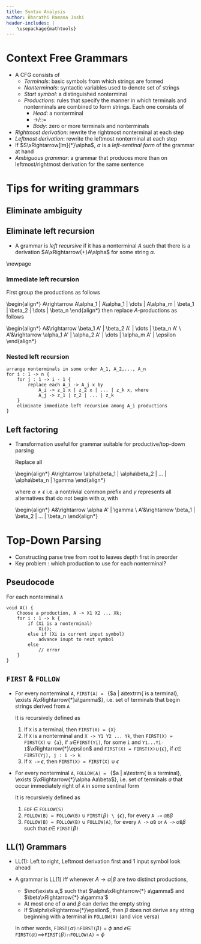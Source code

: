 ```yaml
---
title: Syntax Analysis
author: Bharathi Ramana Joshi
header-includes: |
    \usepackage{mathtools}
---
```


# Context Free Grammars

* A CFG consists of
    - _Terminals_: basic symbols from which strings are formed
    - _Nonterminals_: syntactic variables used to denote set of strings
    - _Start symbol_: a distinguished nonterminal
    - _Productions_: rules that specify the manner in which terminals and
        nonterminals are combined to form strings. Each one consists of
        + _Head_: a nonterminal
        + $\rightarrow$/::=
        + _Body_: zero or more terminals and nonterminals
* _Rightmost derivation_: rewrite the rightmost nonterminal at each step
* _Leftmost derivation_: rewrite the leftmost nonterminal at each step
* If $S\xRightarrow[lm]{*}\alpha$, $\alpha$ is a _left-sentinal form_ of the
    grammar at hand
* _Ambiguous grammar_: a grammar that produces more than on leftmost/rightmost
    derivation for the same sentence

# Tips for writing grammars

## Eliminate ambiguity 

## Eliminate left recursion

- A grammar is _left recursive_ if it has a nonterminal $A$ such that there is a
    derivation $A\xRightarrow{+}A\alpha$ for some string $\alpha$.

\newpage

### Immediate left recursion

First group the productions as follows

\begin{align*}
A\rightarrow A\alpha_1 | A\alpha_1 | \dots | A\alpha_m | \beta_1 | \beta_2 | \dots | \beta_n
\end{align*}
then replace $A$-productions as follows

\begin{align*}
A&\rightarrow \beta_1 A' | \beta_2 A' | \dots | \beta_n A' \\
A'&\rightarrow \alpha_1 A' | \alpha_2 A' | \dots | \alpha_m A' | \epsilon
\end{align*}

### Nested left recursion

```
arrange nonterminals in some order A_1, A_2,..., A_n
for i : 1 -> n {
    for j : 1 -> i - 1 {
        replace each A_i -> A_j x by
            A_i -> z_1 x | z_2 x | ... | z_k x, where
            A_j -> z_1 | z_2 | ... | z_k
    }
    eliminate immediate left recursion among A_i productions
}
```

## Left factoring

- Transformation useful for grammar suitable for productive/top-down parsing

    Replace all

    \begin{align*}
    A\rightarrow \alpha\beta_1 | \alpha\beta_2 | ... | \alpha\beta_n | \gamma
    \end{align*}

    where $\alpha\neq\epsilon$ i.e. a nontrivial common prefix and $\gamma$
    represents all alternatives that do not begin with $\alpha$, with

    \begin{align*}
    A&\rightarrow \alpha A' | \gamma \\
    A'&\rightarrow \beta_1 | \beta_2 | ... | \beta_n
    \end{align*}

# Top-Down Parsing

- Constructing parse tree from root to leaves depth first in preorder
- Key problem : which production to use for each nonterminal?

## Pseudocode

For each nonterminal `A`

```
void A() {
    Choose a production, A -> X1 X2 ... Xk;
    for i : 1 -> k {
        if (Xi is a nonterminal)
            Xi();
        else if (Xi is current input symbol)
            advance inupt to next symbol
        else
            // error
    }
}
```

## `FIRST` & `FOLLOW`

* For every nonterminal `A`,
`FIRST(A) = ` {$a | a\textrm{ is a terminal}, \exists A\xRightarrow{*}a\gamma$},
i.e. set of terminals that begin strings derived from `A`

    It is recursively defined as

    1. If `X` is a terminal, then `FIRST(X) = {X}`
    2. If `X` is a nonterminal and `X -> Y1 Y2 ... Yk`, then `FIRST(X) = FIRST(X)`
       $\cup\;$ `{a}`, if `a`$\in$`FIRST(Yi)`, for some `i` and
       `Y1...Yi-1`$\xRightarrow{*}\epsilon$ and
       `FIRST(X) = FIRST(X)`$\cup$`{`$\epsilon$`}`, if $\epsilon\in$
       `FIRST(Yj), j : 1 -> k`
    3. If `X ->`$\;\epsilon$, then `FIRST(X) = FIRST(X)`$\;\cup\;\epsilon$

* For every nonterminal `A`,
`FOLLOW(A) = ` {$a | a\textrm{ is a terminal}, \exists S\xRightarrow{*}\alpha
Aa\beta$}, i.e. set of terminals $a$ that occur immediately right of `A` in
some sentinal form

    It is recursively defined as

    1. `EOF`$\;\in\;$`FOLLOW(S)`
    2. `FOLLOW(B) = FOLLOW(B)`$\;\cup\;$`FIRST(`$\beta$`) \ {`$\epsilon$`}`, for every
       `A ->`$\;\alpha$`B`$\beta$
    3. `FOLLOW(B) = FOLLOW(B)`$\;\cup\;$`FOLLOW(A)`, for every `A ->`$\;\alpha$`B`
       or `A ->`$\;\alpha$`B`$\beta$ such that $\epsilon\in\;$`FIRST(`$\beta$`)`

## LL(1) Grammars

- LL(1): Left to right, Leftmost derivation first and 1 input symbol look ahead
- A grammar is LL(1) iff whenever $A \rightarrow \alpha | \beta$ are two
    distinct productions,
    + $\not\exists a,$ such that $\alpha\xRightarrow{*} a\gamma$ and
      $\beta\xRightarrow{*} a\gamma'$
    + At most one of $\alpha$ and $\beta$ can derive the empty string
    + If $\alpha\xRightarrow{*}\epsilon$, then $\beta$ does not derive any
        string beginning with a terminal in `FOLLOW(A)` (and vice versa)

    In other words, `FIRST(`$\alpha$`)`$\cap$`FIRST(`$\beta$`)` = $\phi$ and
    $\epsilon\in\;$`FIRST(`$\alpha$`)`$\implies$`FIRST(`$\beta$`)`$\cap$`FOLLOW(A)`
    = $\phi$
